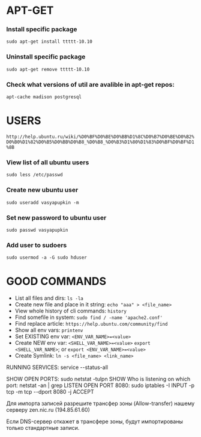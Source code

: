 # APT-GET

### Install specific package
`sudo apt-get install ttttt-10.10`

### Uninstall specific package
`sudo apt-get remove ttttt-10.10`

### Check what versions of util are avalible in apt-get repos:
`apt-cache madison postgresql`

# USERS
`http://help.ubuntu.ru/wiki/%D0%BF%D0%BE%D0%BB%D1%8C%D0%B7%D0%BE%D0%B2%D0%B0%D1%82%D0%B5%D0%BB%D0%B8_%D0%B8_%D0%B3%D1%80%D1%83%D0%BF%D0%BF%D1%8B`

### View list of all ubuntu users
`sudo less /etc/passwd`

### Create new ubuntu user
`sudo useradd vasyapupkin -m`

### Set new password to ubuntu user
`sudo passwd vasyapupkin`

### Add user to sudoers
`sudo usermod -a -G sudo hduser`

# GOOD COMMANDS
* List all files and dirs: `ls -la`
* Create new file and place in it string: `echo "aaa" > <file_name>`
* View whole history of cli commands: `history`
* Find somefile in system: `sudo find / -name 'apache2.conf'`
* Find replace article: `https://help.ubuntu.com/community/find`
* Show all env vars: `printenv`
* Set EXISTING env var: `<ENV_VAR_NAME>=<value>`
* Create NEW env var: `<SHELL_VAR_NAME>=<value>` `export <SHELL_VAR_NAME>`; or `export <ENV_VAR_NAME>=<value>`
* Create Symlink: `ln -s <file_name> <link_name>`

RUNNING SERVICES: service --status-all

SHOW OPEN PORTS: sudo netstat -tulpn
SHOW Who is listening on which port: netstat -an | grep LISTEN
OPEN PORT 8080: sudo iptables -I INPUT -p tcp -m tcp --dport 8080 -j ACCEPT


Для импорта записей разрешите трансфер зоны (Allow-transfer) нашему серверу zen.nic.ru (194.85.61.60)

Если DNS-сервер откажет в трансфере зоны, будут импортированы только стандартные записи.

